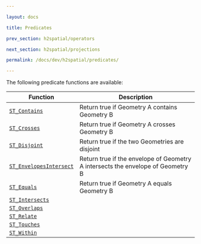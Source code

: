 ```yaml
---

layout: docs

title: Predicates

prev_section: h2spatial/operators

next_section: h2spatial/projections

permalink: /docs/dev/h2spatial/predicates/

---
```


The following predicate functions are available:

| Function | Description |
| - | - |
| [`ST_Contains`](../../ST_Contains) | Return true if Geometry A contains Geometry B |
| [`ST_Crosses`](../../ST_Crosses) | Return true if Geometry A crosses Geometry B |
| [`ST_Disjoint`](../../ST_Disjoint) | Return true if the two Geometries are disjoint |
| [`ST_EnvelopesIntersect`](../../ST_EnvelopesIntersect) | Return true if the envelope of Geometry A intersects the envelope of Geometry B |
| [`ST_Equals`](../../ST_Equals) | Return true if Geometry A equals Geometry B |
| [`ST_Intersects`](../../ST_Intersects) |  |
| [`ST_Overlaps`](../../ST_Overlaps) |  |
| [`ST_Relate`](../../ST_Relate) |  |
| [`ST_Touches`](../../ST_Touches) |  |
| [`ST_Within`](../../ST_Within) |  |
